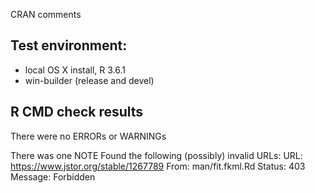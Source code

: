 CRAN comments

## Test environment:
* local OS X install, R 3.6.1
* win-builder (release and devel)

## R CMD check results
There were no ERRORs or WARNINGs 

There was one NOTE
Found the following (possibly) invalid URLs:
  URL: https://www.jstor.org/stable/1267789
    From: man/fit.fkml.Rd
    Status: 403
    Message: Forbidden